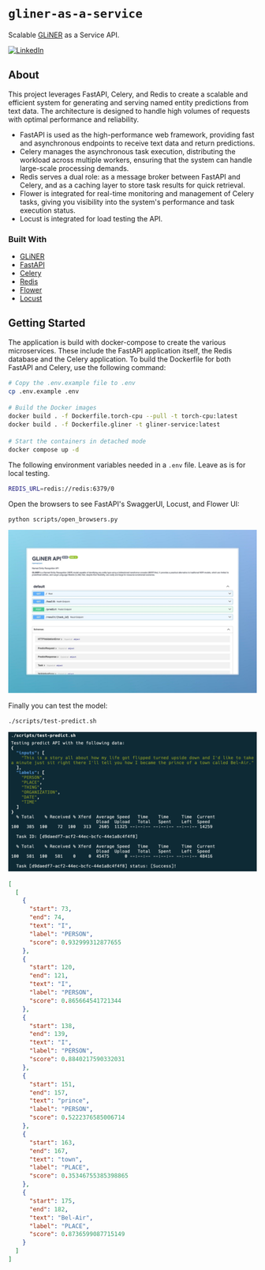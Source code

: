 # `gliner-as-a-service`

Scalable [GLiNER](https://github.com/urchade/GLiNER) as a Service API.

[![LinkedIn][linkedin-shield]][linkedin-url]

## About

This project leverages FastAPI, Celery, and Redis to create a scalable and efficient system for generating and serving named entity predictions from text data. The architecture is designed to handle high volumes of requests with optimal performance and reliability.

- FastAPI is used as the high-performance web framework, providing fast and asynchronous endpoints to receive text data and return predictions.
- Celery manages the asynchronous task execution, distributing the workload across multiple workers, ensuring that the system can handle large-scale processing demands.
- Redis serves a dual role: as a message broker between FastAPI and Celery, and as a caching layer to store task results for quick retrieval.
- Flower is integrated for real-time monitoring and management of Celery tasks, giving you visibility into the system's performance and task execution status.
- Locust is integrated for load testing the API.

### Built With

- [GLiNER](https://github.com/urchade/GLiNER)
- [FastAPI](https://fastapi.tiangolo.com/)
- [Celery](https://docs.celeryq.dev/en/stable/index.html#)
- [Redis](https://redis.io/)
- [Flower](https://flower.readthedocs.io/en/latest/)
- [Locust](https://locust.io/)

## Getting Started

The application is build with docker-compose to create the various microservices. These include the FastAPI application itself, the Redis database and the Celery application. To build the Dockerfile for both FastAPI and Celery, use the following command:

```bash
# Copy the .env.example file to .env
cp .env.example .env

# Build the Docker images
docker build . -f Dockerfile.torch-cpu --pull -t torch-cpu:latest
docker build . -f Dockerfile.gliner -t gliner-service:latest

# Start the containers in detached mode
docker compose up -d
```

The following environment variables  needed in a ```.env``` file.
Leave as is for local testing.

```bash
REDIS_URL=redis://redis:6379/0
```

Open the browsers to see FastAPI's SwaggerUI, Locust, and Flower UI:

```bash
python scripts/open_browsers.py
```

![Screenshot](img/screenshot-swaggerui.png)

Finally you can test the model:

```bash
./scripts/test-predict.sh
```

<!-- Screenshot -->

![Screenshot](img/screenshot-test-predict.png)

```json
[
  [
    {
      "start": 73,
      "end": 74,
      "text": "I",
      "label": "PERSON",
      "score": 0.932999312877655
    },
    {
      "start": 120,
      "end": 121,
      "text": "I",
      "label": "PERSON",
      "score": 0.865664541721344
    },
    {
      "start": 138,
      "end": 139,
      "text": "I",
      "label": "PERSON",
      "score": 0.8840217590332031
    },
    {
      "start": 151,
      "end": 157,
      "text": "prince",
      "label": "PERSON",
      "score": 0.5222376585006714
    },
    {
      "start": 163,
      "end": 167,
      "text": "town",
      "label": "PLACE",
      "score": 0.35346755385398865
    },
    {
      "start": 175,
      "end": 182,
      "text": "Bel-Air",
      "label": "PLACE",
      "score": 0.8736599087715149
    }
  ]
]
```

[linkedin-shield]: https://img.shields.io/badge/-LinkedIn-white.svg?
[linkedin-url]: https://linkedin.com/in/henrikalbihn
